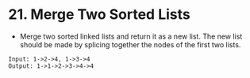 # 21. Merge Two Sorted Lists
* Merge two sorted linked lists and return it as a new list. The new list should be made by splicing together the nodes of the first two lists.
  
```text
Input: 1->2->4, 1->3->4
Output: 1->1->2->3->4->4
```
